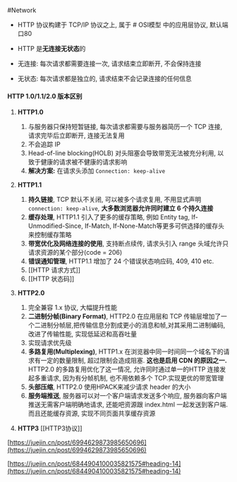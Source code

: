 #Network
-   HTTP 协议构建于 TCP/IP 协议之上, 属于 # OSI模型 中的应用层协议, 默认端口80
-   HTTP 是**无连接无状态**的

-   无连接: 每次请求都需要连接一次, 请求结束立即断开, 不会保持连接
-   无状态: 每次请求都是独立的, 请求结束不会记录连接的任何信息

#### HTTP 1.0/1.1/2.0 版本区别

1.  **HTTP1.0**

	1.  与服务器只保持短暂链接, 每次请求都需要与服务器简历一个 TCP 连接, 请求完毕后立即断开, 连接无法复用
	2.  不会追踪 IP
	4.  Head-of-line blocking(HOLB) 对头阻塞会导致带宽无法被充分利用, 以致于健康的请求被不健康的请求影响
	5.  **解决方案:** 在请求头添加 `Connection: keep-alive`

2.  **HTTP1.1**
	1.  **持久链接**, TCP 默认不关闭, 可以被多个请求复用, 不用显式声明 `connection: keep-alive`, **大多数浏览器允许同时建立 6 个持久连接**
	2.  **缓存处理**, HTTP1.1 引入了更多的缓存策略, 例如 Entity tag, If-Unmodified-Since, If-Match, If-None-Match等更多可供选择的缓存头来控制缓存策略
	4.  **带宽优化及网络连接的使用**, 支持断点续传, 请求头引入 range 头域允许只请求资源的某个部分(code = 206)
	5.  **错误通知管理**, HTTP1.1 增加了 24 个错误状态响应码, 409, 410 etc.
	6. [[HTTP 请求方式]]
	7. [[HTTP 状态码]]

3.  **HTTP2.0**
	1.  完全兼容 1.x 协议, 大幅提升性能
	2.  **二进制分帧(Binary Format)**, HTTP2.0 在应用层和 TCP 传输层增加了一个二进制分帧层,把传输信息分割成更小的消息和帧,对其采用二进制编码, 改进了传输性能, 实现低延迟和高吞吐量
	3.  实现请求优先级
	4.  **多路复用(Multiplexing)**, HTTP1.x 在浏览器中同一时间同一个域名下的请求有一定的数量限制, 超过限制会造成阻塞. **这也是启用 CDN 的原因之一.** HTTP2.0 的多路复用优化了这一情况, 允许同时通过单一的HTTP 连接发起多重请求, 因为有分帧机制, 也不用依赖多个 TCP.实现更优的带宽管理
	5.  **头部压缩**, HTTP2.0 使用HPACK来减少请求 header 的大小
	6.  **服务端推送**, 服务器可以对一个客户端请求发送多个响应, 服务器向客户端推送无需客户端明确地请求, 还能吧资源跟 index.html 一起发送到客户端. 而且还能缓存资源, 实现不同页面共享缓存资源
4.  **HTTP3**
	[[HTTP3协议]]

[https://juejin.cn/post/6994629873985650696](https://juejin.cn/post/6994629873985650696)

[https://juejin.cn/post/6844904100035821575#heading-14](https://juejin.cn/post/6844904100035821575#heading-14)